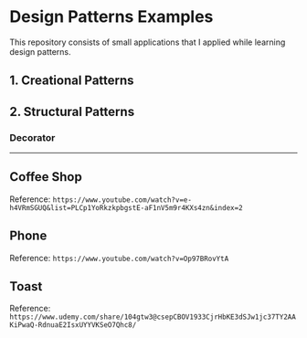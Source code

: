 # Design Patterns Examples
This repository consists of small applications that I applied while learning design patterns.
## 1. Creational Patterns
## 2. Structural Patterns

### Decorator

------------

## Coffee Shop
   Reference:
   `https://www.youtube.com/watch?v=e-h4VRmSGUQ&list=PLCp1YoRkzkpbgstE-aF1nV5m9r4KXs4zn&index=2`

## Phone
Reference:
`https://www.youtube.com/watch?v=Op97BRovYtA`

## Toast
Reference:
`https://www.udemy.com/share/104gtw3@csepCBOV1933CjrHbKE3dSJw1jc37TY2AAKiPwaQ-RdnuaE2IsxUYYVKSeO7Qhc8/`

